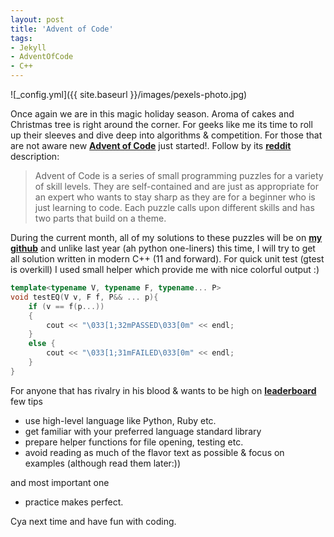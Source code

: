 ```yaml
---
layout: post
title: 'Advent of Code'
tags:
- Jekyll
- AdventOfCode
- C++
---
```

![_config.yml]({{ site.baseurl }}/images/pexels-photo.jpg)

Once again we are in this magic holiday season.
Aroma of cakes and Christmas tree is right around the corner. For geeks like me its time to roll up their sleeves and dive deep into algorithms & competition.
For those that are not aware new [**Advent of Code**](https://adventofcode.com/) just started!.
Follow by its [**reddit**](https://www.reddit.com/r/adventofcode/) description:
>Advent of Code is a series of small programming puzzles for a variety of skill levels. 
>They are self-contained and are just as appropriate for an expert who wants to stay sharp as they are for a beginner who is just learning to code. 
>Each puzzle calls upon different skills and has two parts that build on a theme.

During the current month, all of my solutions to these puzzles will be on [**my github**](https://github.com/michalglen/AoC_2017)
and unlike last year (ah python one-liners) this time, I will try to get all solution written in modern C++ (11 and forward).
For quick unit test (gtest is overkill) I used small helper which provide me with nice colorful output :)
```c++
template<typename V, typename F, typename... P>
void testEQ(V v, F f, P&& ... p){
    if (v == f(p...))
    {
        cout << "\033[1;32mPASSED\033[0m" << endl;
    }
    else {
        cout << "\033[1;31mFAILED\033[0m" << endl;
    }
}
```
For anyone that has rivalry in his blood & wants to be high on [**leaderboard**](https://adventofcode.com/2017/leaderboard) few tips
* use high-level language like Python, Ruby etc.
* get familiar with your preferred language standard library
* prepare helper functions for file opening, testing etc.
* avoid reading as much of the flavor text as possible & focus on examples (although read them later:))

and most important one
* practice makes perfect.

Cya next time and have fun with coding.
